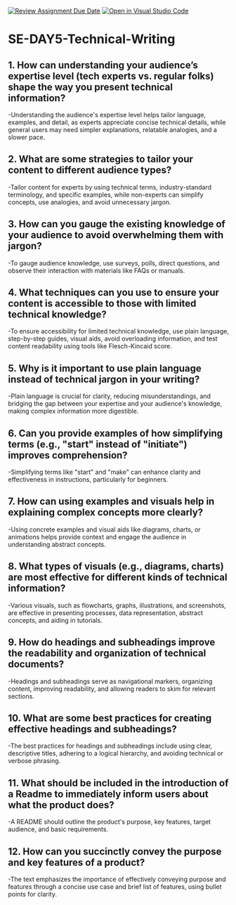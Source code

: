 [![Review Assignment Due Date](https://classroom.github.com/assets/deadline-readme-button-22041afd0340ce965d47ae6ef1cefeee28c7c493a6346c4f15d667ab976d596c.svg)](https://classroom.github.com/a/zsAR-pyY)
[![Open in Visual Studio Code](https://classroom.github.com/assets/open-in-vscode-2e0aaae1b6195c2367325f4f02e2d04e9abb55f0b24a779b69b11b9e10269abc.svg)](https://classroom.github.com/online_ide?assignment_repo_id=18927121&assignment_repo_type=AssignmentRepo)
# SE-DAY5-Technical-Writing
## 1. How can understanding your audience’s expertise level (tech experts vs. regular folks) shape the way you present technical information?
-Understanding the audience's expertise level helps tailor language, examples, and detail, as experts appreciate concise technical details, while general users may need simpler explanations, relatable analogies, and a slower pace.

## 2. What are some strategies to tailor your content to different audience types?
-Tailor content for experts by using technical terms, industry-standard terminology, and specific examples, while non-experts can simplify concepts, use analogies, and avoid unnecessary jargon.

## 3. How can you gauge the existing knowledge of your audience to avoid overwhelming them with jargon?
-To gauge audience knowledge, use surveys, polls, direct questions, and observe their interaction with materials like FAQs or manuals.

## 4. What techniques can you use to ensure your content is accessible to those with limited technical knowledge?
-To ensure accessibility for limited technical knowledge, use plain language, step-by-step guides, visual aids, avoid overloading information, and test content readability using tools like Flesch-Kincaid score.

## 5. Why is it important to use plain language instead of technical jargon in your writing?
-Plain language is crucial for clarity, reducing misunderstandings, and bridging the gap between your expertise and your audience's knowledge, making complex information more digestible.

## 6. Can you provide examples of how simplifying terms (e.g., "start" instead of "initiate") improves comprehension?
-Simplifying terms like "start" and "make" can enhance clarity and effectiveness in instructions, particularly for beginners.

## 7. How can using examples and visuals help in explaining complex concepts more clearly?
-Using concrete examples and visual aids like diagrams, charts, or animations helps provide context and engage the audience in understanding abstract concepts.

## 8. What types of visuals (e.g., diagrams, charts) are most effective for different kinds of technical information?
-Various visuals, such as flowcharts, graphs, illustrations, and screenshots, are effective in presenting processes, data representation, abstract concepts, and aiding in tutorials.

## 9. How do headings and subheadings improve the readability and organization of technical documents?
-Headings and subheadings serve as navigational markers, organizing content, improving readability, and allowing readers to skim for relevant sections.

## 10. What are some best practices for creating effective headings and subheadings?
-The best practices for headings and subheadings include using clear, descriptive titles, adhering to a logical hierarchy, and avoiding technical or verbose phrasing.

## 11. What should be included in the introduction of a Readme to immediately inform users about what the product does?
-A README should outline the product's purpose, key features, target audience, and basic requirements.

## 12. How can you succinctly convey the purpose and key features of a product?
-The text emphasizes the importance of effectively conveying purpose and features through a concise use case and brief list of features, using bullet points for clarity.
